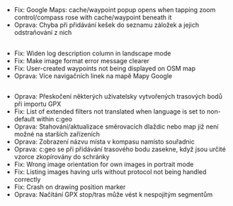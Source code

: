 ##
- Fix: Google Maps: cache/waypoint popup opens when tapping zoom control/compass rose with cache/waypoint beneath it
- Oprava: Chyba při přidávání kešek do seznamu záložek a jejich odstraňování z nich

##
- Fix: Widen log description column in landscape mode
- Fix: Make image format error message clearer
- Fix: User-created waypoints not being displayed on OSM map
- Oprava: Více navigačních linek na mapě Mapy Google

##
- Oprava: Přeskočení některých uživatelsky vytvořených trasových bodů při importu GPX
- Fix: List of extended filters not translated when language is set to non-default within c:geo
- Oprava: Stahování/aktualizace směrovacích dlaždic nebo map již není možné na starších zařízeních
- Oprava: Zobrazení názvu místa v kompasu namísto souřadnic
- Oprava: c:geo se při přidávání trasového bodu zasekne, když jsou určité vzorce zkopírovány do schránky
- Fix: Wrong image orientation for own images in portrait mode
- Fix: Listing images having urls without protocol not being handled correctly
- Fix: Crash on drawing position marker
- Oprava: Načítání GPX stop/tras může vést k nespojitým segmentům
